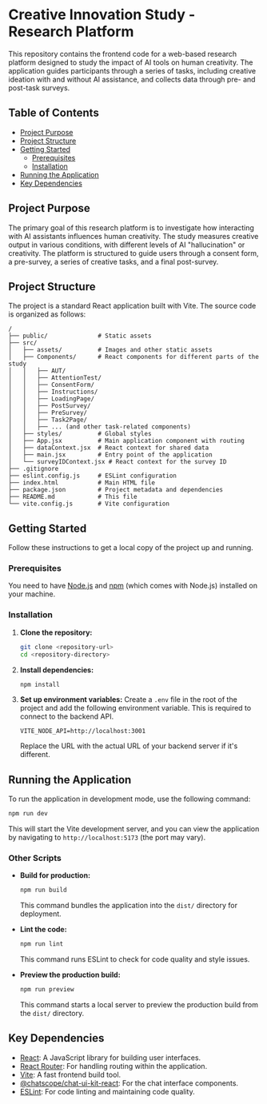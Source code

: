 # Creative Innovation Study - Research Platform

This repository contains the frontend code for a web-based research platform designed to study the impact of AI tools on human creativity. The application guides participants through a series of tasks, including creative ideation with and without AI assistance, and collects data through pre- and post-task surveys.

## Table of Contents

- [Project Purpose](#project-purpose)
- [Project Structure](#project-structure)
- [Getting Started](#getting-started)
  - [Prerequisites](#prerequisites)
  - [Installation](#installation)
- [Running the Application](#running-the-application)
- [Key Dependencies](#key-dependencies)

## Project Purpose

The primary goal of this research platform is to investigate how interacting with AI assistants influences human creativity. The study measures creative output in various conditions, with different levels of AI "hallucination" or creativity. The platform is structured to guide users through a consent form, a pre-survey, a series of creative tasks, and a final post-survey.

## Project Structure

The project is a standard React application built with Vite. The source code is organized as follows:

```
/
├── public/              # Static assets
├── src/
│   ├── assets/          # Images and other static assets
│   ├── Components/      # React components for different parts of the study
│   │   ├── AUT/
│   │   ├── AttentionTest/
│   │   ├── ConsentForm/
│   │   ├── Instructions/
│   │   ├── LoadingPage/
│   │   ├── PostSurvey/
│   │   ├── PreSurvey/
│   │   ├── Task2Page/
│   │   ├── ... (and other task-related components)
│   ├── styles/          # Global styles
│   ├── App.jsx          # Main application component with routing
│   ├── dataContext.jsx  # React context for shared data
│   ├── main.jsx         # Entry point of the application
│   └── surveyIDContext.jsx # React context for the survey ID
├── .gitignore
├── eslint.config.js     # ESLint configuration
├── index.html           # Main HTML file
├── package.json         # Project metadata and dependencies
├── README.md            # This file
└── vite.config.js       # Vite configuration
```

## Getting Started

Follow these instructions to get a local copy of the project up and running.

### Prerequisites

You need to have [Node.js](https://nodejs.org/) and [npm](https://www.npmjs.com/) (which comes with Node.js) installed on your machine.

### Installation

1.  **Clone the repository:**
    ```sh
    git clone <repository-url>
    cd <repository-directory>
    ```

2.  **Install dependencies:**
    ```sh
    npm install
    ```

3.  **Set up environment variables:**
    Create a `.env` file in the root of the project and add the following environment variable. This is required to connect to the backend API.
    ```
    VITE_NODE_API=http://localhost:3001
    ```
    Replace the URL with the actual URL of your backend server if it's different.

## Running the Application

To run the application in development mode, use the following command:

```sh
npm run dev
```

This will start the Vite development server, and you can view the application by navigating to `http://localhost:5173` (the port may vary).

### Other Scripts

-   **Build for production:**
    ```sh
    npm run build
    ```
    This command bundles the application into the `dist/` directory for deployment.

-   **Lint the code:**
    ```sh
    npm run lint
    ```
    This command runs ESLint to check for code quality and style issues.

-   **Preview the production build:**
    ```sh
    npm run preview
    ```
    This command starts a local server to preview the production build from the `dist/` directory.

## Key Dependencies

-   [React](https://reactjs.org/): A JavaScript library for building user interfaces.
-   [React Router](https://reactrouter.com/): For handling routing within the application.
-   [Vite](https://vitejs.dev/): A fast frontend build tool.
-   [@chatscope/chat-ui-kit-react](https://chatscope.io/): For the chat interface components.
-   [ESLint](https://eslint.org/): For code linting and maintaining code quality.
